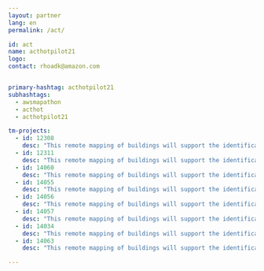 ```yaml
---
layout: partner
lang: en
permalink: /act/

id: act
name: acthotpilot21
logo: 
contact: rhoadk@amazon.com


primary-hashtag: acthotpilot21
subhashtags:
  - awsmapathon
  - acthot
  - acthotpilot21

tm-projects:
  - id: 12308
    desc: "This remote mapping of buildings will support the identification and characterization of settlements, as well as the implementation of planned activities and largely the generation of data for humanitarian activities."
  - id: 12311
    desc: "This remote mapping of buildings will support the identification and characterization of settlements, as well as the implementation of planned activities and largely the generation of data for humanitarian activities."
  - id: 14060
    desc: "This remote mapping of buildings will support the identification and characterization of settlements, as well as the implementation of planned activities and largely the generation of data for humanitarian activities."
  - id: 14055
    desc: "This remote mapping of buildings will support the identification and characterization of settlements, as well as the implementation of planned activities and largely the generation of data for humanitarian activities."
  - id: 14056
    desc: "This remote mapping of buildings will support the identification and characterization of settlements, as well as the implementation of planned activities and largely the generation of data for humanitarian activities."
  - id: 14057
    desc: "This remote mapping of buildings will support the identification and characterization of settlements, as well as the implementation of planned activities and largely the generation of data for humanitarian activities."
  - id: 14034
    desc: "This remote mapping of buildings will support the identification and characterization of settlements, as well as the implementation of planned activities and largely the generation of data for humanitarian activities."
  - id: 14063
    desc: "This remote mapping of buildings will support the identification and characterization of settlements, as well as the implementation of planned activities and largely the generation of data for humanitarian activities."

---
```

